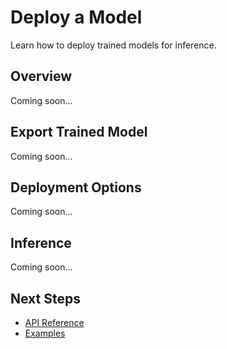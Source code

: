 # Deploy a Model

Learn how to deploy trained models for inference.

## Overview

Coming soon...

## Export Trained Model

Coming soon...

## Deployment Options

Coming soon...

## Inference

Coming soon...

## Next Steps

- [API Reference](/federated-learning/api-reference)
- [Examples](/federated-learning/examples/image-classification)

